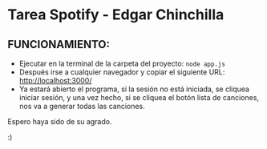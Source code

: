 # Tarea Spotify - Edgar Chinchilla

## FUNCIONAMIENTO:
- Ejecutar en la terminal de la carpeta del proyecto: `node app.js`
- Después irse a cualquier navegador y copiar el siguiente URL: [http://localhost:3000/](http://localhost:3000/)
- Ya estará abierto el programa, si la sesión no está iniciada, se cliquea iniciar sesión, y una vez hecho, si se cliquea el botón lista de canciones, nos va a generar todas las canciones.

Espero haya sido de su agrado.

:)
